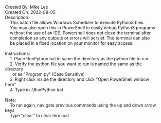 Created By: Mike Lee<br />
Created On: 2022-08-05<br />
Description:<br />
&nbsp;&nbsp;&nbsp;&nbsp;This batch file allows Windows Scheduler to execute Python3 files.<br />
&nbsp;&nbsp;&nbsp;&nbsp;You may also open this in PowerShell to easily debug Python3 programs<br />
&nbsp;&nbsp;&nbsp;&nbsp;without	the use of an IDE. Powershell does not close the terminal after<br />
&nbsp;&nbsp;&nbsp;&nbsp;completion so any outputs or errors will persist. The terminal can also<br />
&nbsp;&nbsp;&nbsp;&nbsp;be placed in a fixed location on your monitor for easy access.
<br /><br />
Instructions:<br />
&nbsp;&nbsp;&nbsp;&nbsp;1. Place RunPython.bat in same the directory as the python file to run<br />
&nbsp;&nbsp;&nbsp;&nbsp;2. Verify the python file you want to run is named the same as the directory<br />
&nbsp;&nbsp;&nbsp;&nbsp;&nbsp;&nbsp;or as "Program.py" (Case Sensitive)<br />
&nbsp;&nbsp;&nbsp;&nbsp;3. Right click inside the directory and click "Open PowerShell window here"<br />
&nbsp;&nbsp;&nbsp;&nbsp;4. Type in .\RunPython.bat
<br /><br />
Note:<br />
&nbsp;&nbsp;&nbsp;&nbsp;To run again, navigate previous commands using the up and down arrow keys<br />
&nbsp;&nbsp;&nbsp;&nbsp;Type "clear" to clear terminal
